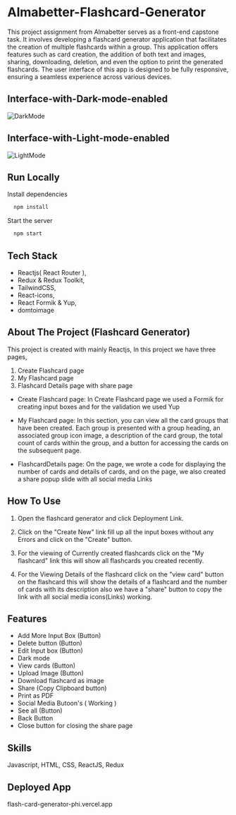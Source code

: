 # Almabetter-Flashcard-Generator

This project assignment from Almabetter serves as a front-end capstone task. It involves developing a flashcard generator application that facilitates the creation of multiple flashcards within a group. This application offers features such as card creation, the addition of both text and images, sharing, downloading, deletion, and even the option to print the generated flashcards. The user interface of this app is designed to be fully responsive, ensuring a seamless experience across various devices. 
## Interface-with-Dark-mode-enabled

![DarkMode](https://github.com/priya1599/FlashCard-Generator/assets/128911820/da437124-0660-4ead-85b2-a154ed77e99c)

## Interface-with-Light-mode-enabled


![LightMode](https://github.com/priya1599/FlashCard-Generator/assets/128911820/a6247743-97be-4c2e-aeda-0763157aa0d9)



## Run Locally

Install dependencies

```bash
  npm install
```

Start the server

```bash
  npm start
```


## Tech Stack
- Reactjs( React Router ),
- Redux & Redux Toolkit,
- TailwindCSS,
- React-icons,
- React Formik & Yup,
- domtoimage

## About The Project (Flashcard Generator)
This project is created with mainly Reactjs, In this project  we have three pages,
1) Create Flashcard page 
2) My Flashcard page 
3) Flashcard Details page  with  share page 

- Create Flashcard page: In Create Flashcard page we used a Formik for creating input boxes and for the validation we used Yup

- My Flashcard page: In this section, you can view all the card groups that have been created. Each group is presented with a group heading, an associated group icon image, a description of the card group, the 
                     total count of cards within the group, and a button for accessing the cards on the subsequent page.
  
- FlashcardDetails page: On the page, we wrote a code for displaying the number of cards and details of cards, and on the page, we also created a share popup slide with all social media Links

## How To Use
1) Open the flashcard generator and click Deployment Link.

2) Click on the "Create New" link fill up all the input boxes without any Errors and click on the "Create" button.

3) For the viewing of Currently created flashcards click on the "My flashcard" link this will show all flashcards you created recently.

4) For the Viewing Details of the flashcard click on the "view card" button on the flashcard this will show the details of a flashcard and the number of cards with its description also we have a "share" button to copy the link with all social media icons(Links) working.

## Features

- Add More Input Box (Button)
- Delete button (Button)
- Edit Input box (Button)
- Dark mode
- View cards (Button)
- Upload Image (Button)
- Download flashcard as image
- Share (Copy Clipboard button)
- Print as PDF
- Social Media Butoon's ( Working )
- See all (Button)
- Back Button
- Close button for closing the share page

## Skills
Javascript, HTML, CSS, ReactJS, Redux



## Deployed App
flash-card-generator-phi.vercel.app
































